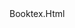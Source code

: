 <?xml version="1.0"?>
<doc>
    <assembly>
        <name>Booktex.Html</name>
    </assembly>
    <members>
    </members>
</doc>
